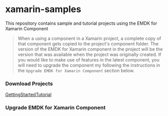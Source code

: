 # xamarin-samples
This repository contains sample and tutorial projects using the EMDK for Xamarin Component

> When a using a component in a Xamarin project, a complete copy of that component gets copied to the project's component folder. The version of the EMDK for Xamarin component in the project will be the version that was available when the project was originally created. If you would like to make use of features in the latest component, you will need to upgrade the component my following the instructions in the `Upgrade EMDK for Xamarin Component` section below. 

### Download Projects

[GettingStartedTutorial](https://github.com/EMDK/xamarin-samples/archive/GettingStartedTutorial.zip)





### Upgrade EMDK for Xamarin Component

